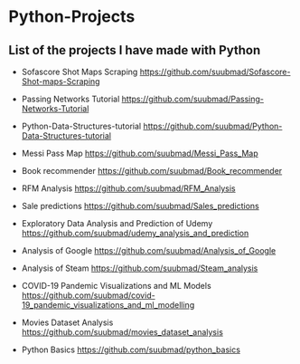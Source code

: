 # Python-Projects

## List of the projects I have made with Python

  - Sofascore Shot Maps Scraping https://github.com/suubmad/Sofascore-Shot-maps-Scraping

  - Passing Networks Tutorial https://github.com/suubmad/Passing-Networks-Tutorial

  - Python-Data-Structures-tutorial https://github.com/suubmad/Python-Data-Structures-tutorial

  - Messi Pass Map https://github.com/suubmad/Messi_Pass_Map

  - Book recommender https://github.com/suubmad/Book_recommender

  - RFM Analysis https://github.com/suubmad/RFM_Analysis

  - Sale predictions https://github.com/suubmad/Sales_predictions

  - Exploratory Data Analysis and Prediction of Udemy https://github.com/suubmad/udemy_analysis_and_prediction

  - Analysis of Google https://github.com/suubmad/Analysis_of_Google

  - Analysis of Steam https://github.com/suubmad/Steam_analysis

  - COVID-19 Pandemic Visualizations and ML Models https://github.com/suubmad/covid-19_pandemic_visualizations_and_ml_modelling

  - Movies Dataset Analysis https://github.com/suubmad/movies_dataset_analysis

  - Python Basics https://github.com/suubmad/python_basics
